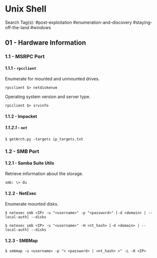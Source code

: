 # Unix Shell

Search Tag(s): #post-exploitation #enumeration-and-discovery #staying-off-the-land #windows

## 01 - Hardware Information

### 1.1 - MSRPC Port

#### 1.1.1 - `rpcclient`

Enumerate for mounted and unmounted drives.

```
rpcclient $> netdiskenum
```

Operating system version and server type.

```
rpcclient $> srvinfo
```

#### 1.1.2 - Impacket

##### 1.1.2.1 - `net`

```
$ getArch.py -targets ip_targets.txt
```

### 1.2 - SMB Port

#### 1.2.1 - Samba Suite Utils

Retrieve information about the storage.

```
smb: \> du
```

#### 1.2.2 - NetExec

Enumerate mounted disks.

```
$ netexec smb <IP> -u "<username>" -p "<password>" [-d <domain> | --local-auth] --disks

$ netexec smb <IP> -u "<username>" -H <nt_hash> [-d <domain> | --local-auth] --disks
```

#### 1.2.3 - SMBMap

```
$ smbmap -u <username> -p "< <password> | <nt_hash> >" -L -H <IP>
```